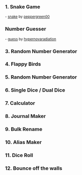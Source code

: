 ### 1. Snake Game
<sup>- [snake](/snake) by [peppergreen00](https://github.com/peppergreen00)</sup>
###  Number Guesser
<sup>- [guess](/guess) by [hypernovaradiation](https://github.com/hypernovaradiation)
### 3. Random Number Generator
### 4. Flappy Birds
### 5. Random Number Generator
### 6. Single Dice / Dual Dice
### 7. Calculator
### 8. Journal Maker
### 9. Bulk Rename
### 10. Alias Maker
### 11. Dice Roll
### 12. Bounce off the walls
